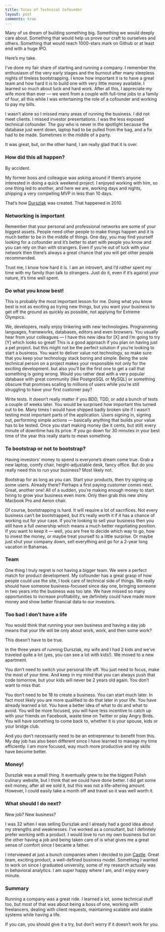 ```yaml
---
title: Tales of Technical Cofounder
layout: post
comments: true
---
```


Many of us dream of building something big. Something we would deeply care
about. Something that would help us prove our craft to ourselves and others.
Something that would reach 1000-stars mark on Github or at least end with a huge
IPO.

Here’s my take.

I’ve done my fair share of starting and running a company. I remember the
enthusiasm of the very early stages and the burnout after many sleepless nights
of tireless bootstrapping. I know how important it is to have a great team and
how hard it is to build one with very little money available. I learned so much
about luck and hard work. After all this, I appreciate my wife more than ever —
we went from a couple with full-time jobs to a family of four, all this while I
was entertaining the role of a cofounder and working to pay my bills.

I wasn’t alone so I missed many areas of running the business. I did not meet
clients. I missed investor presentations. I was the less exposed technical
cofounder. The guy who is never in the spotlight because the database just went
down, laptop had to be pulled from the bag, and a fix had to be made. Sometimes
in the middle of a party.

It was great, but, on the other hand, I am really glad that it is over.

### How did this all happen?

By accident.

My former boss and colleague was asking around if there’s anyone interested in
doing a quick weekend project. I enjoyed working with him, so one thing led to
another, and here we are, working days and nights, shipping a very compelling
MVP in less than 10 days.

That’s how [Durszlak](http://durszlak.pl/) was created. That happened in 2010.

### Networking is important

Remember that your personal and professional networks are some of your biggest
assets. People need other people to make things happen and it is much better to
be in the middle of things. One day, you may find yourself looking for a
cofounder and it’s better to start with people you know and you can rely on than
with strangers. Even if you’re out of luck with your network then there’s always
a great chance that you will get other people recommended.

Trust me, I know how hard it is. I am an introvert, and I’d rather spent my time
with my family than talk to strangers. Just do it, even if it’s against your
nature, it’s time well spent.

### Do what you know best!

This is probably the most important lesson for me. Doing what you know best is
not as exciting as trying new things, but you want your business to get off the
ground as quickly as possible, not applying for Extreme Olympics.

We, developers, really enjoy tinkering with new technologies. Programming
languages, frameworks, databases, editors and even browsers. You usually hear
from your colleagues — I have this new idea for [X] and I’m going to try [Y]
which looks so great! This is a good approach if you plan on having just a pet
project. but this might not be the perfect solution if you’re looking to start a
business. You want to deliver value not technology, so make sure that you keep
your technology stack boring and simple. Being the sole technical person on a
project makes your responsible not only for the exciting development. but also
you’ll be the first one to get a call that something is going wrong. Would you
rather deal with a very popular database with great community (like PostgreSQL
or MySQL) or something obscure that promises scaling to millions of users while
you’re still struggling to have your first customer pay?

Write tests. It doesn’t really matter if you BDD, TDD, or add a bunch of tests a
couple of weeks later. You would be surprised how important this turned out to
be. Many times I would have shipped badly broken site if I wasn’t testing most
important parts of the application. Users signing in, signing out, performing
simple actions — basically anything that builds your value has to be tested.
Once you start making money (be it cents, but still) every minute of downtime
has its price. If you go down for 30 minutes in your best time of the year this
really starts to mean something.

### To bootstrap or not to bootstrap?

Having investors’ money to spend is everyone’s dream come true. Grab a new
laptop, comfy chair, height-adjustable desk, fancy office. But do you really
need this to run your business? Most likely not.

Bootstrap for as long as you can. Start your products, then try signing up some
users. Already there? Perhaps a first paying customer comes next. Great, another
one! All of a sudden, you’re making enough money to start hiring to grow your
business even more. Only then grab this new shiny Macbook Pro and Aeron chair.

Of course, bootstrapping is hard. It will require a lot of sacrifices. Not every
business can’t be bootstrapped, but it’s really worth it if it has a chance of
working out for your case. If you’re looking to sell your business then you
still have a full ownership which means a much better negotiating position. If
you want to keep it — well, you are free to decide which way to go, how to
invest the money, or maybe treat yourself to a little surprise. Or maybe just
shut your company down, sell everything and go for a 2-year long vacation in
Bahamas.

### Team

One thing I truly regret is not having a bigger team. We were a perfect match
for product development. My cofounder has a great grasp of how people could use
the site, I took care of technical side of things. We really should have someone
business-focused since day one, bringing someone in two years into the business
was too late. We have missed so many opportunities to increase profitability, we
definitely could have made more money and show better financial data to our
investors.

### Too bad I don’t have a life

You would think that running your own business and having a day job means that
your life will be only about work, work, and then some work?

This doesn’t have to be true.

In the three years of running Durszlak, my wife and I had 2 kids and we’ve
traveled quite a lot (yes, you can see a lot with kids!). We moved to a new
apartment.

You don’t need to switch your personal life off. You just need to focus, make
the most of your time. And keep in my mind that you can always push that code
tomorrow, but your kids will never be 2 years old again. You don’t want to miss
that.

You don’t need to be 18 to create a business. You can start much later. In fact
most likely you are more qualified to do that later in your life. You have
already learned a lot. You have a better idea of what to do and what to avoid.
You will be more focused, you will have less incentive to catch up with your
friends on Facebook, waste time on Twitter or play Angry Birds. You will have
something to come back to, whether it is your spouse, kids or your bridge club.

And you don’t necessarily need to be an entrepreneur to benefit from this. My
day job has also been different since I have learned to manage my time
efficiently. I am more focused, way much more productive and my skills have
become better.

### Money!

Durszlak was a small thing. It eventually grew to be the biggest Polish culinary
website, but I think that we could have done better. I did get some exit money,
after all we sold it, but this was not a life-altering amount. However, I could
easily take a month off and travel so it was well worth it.

### What should I do next?

New job? New business?

I was 32 when I was selling Durszlak and I already had a good idea about my
strengths and weaknesses. I’ve worked as a consultant, but I definitely prefer
working with a product. I would love to run my own business but on the other
having a job and being taken care of is what gives me a great sense of comfort
since I became a father.

I interviewed at just a bunch companies when I decided to join
[Castle](https://castle.io/). Great team, exciting product, a well-defined
business model. Something I wanted to work on since I graduated university, some
of my research actually was in behavioral analytics. I am super happy where I
am, and I enjoy every minute.

### Summary

Running a company was a great ride. I learned a lot, some technical stuff too,
but most of that was about being a boss of one, working with freelancers,
dealing with client requests, maintaining scalable and stable systems while
having a life.

If you can, you should give it a try, but don’t worry if it doesn’t work for
you.
